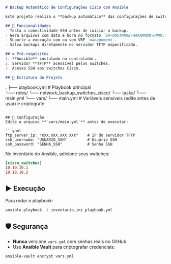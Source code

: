 ```markdown
# Backup Automático de Configurações Cisco com Ansible

Este projeto realiza o **backup automático** das configurações de switches Cisco utilizando o **Ansible** e salvando os arquivos em um servidor **TFTP**.

## 📌 Funcionalidades
- Testa a conectividade SSH antes de iniciar o backup.
- Gera arquivos com data e hora no formato `SW-HOSTNAME-AAAAMMDD-HHMM.txt`.
- Suporte a execução com ou sem VRF `management`.
- Salva backups diretamente no servidor TFTP especificado.

## ⚙️ Pré-requisitos
1. **Ansible** instalado no controlador.
2. Servidor **TFTP** acessível pelos switches.
3. Acesso SSH aos switches Cisco.

## 📂 Estrutura do Projeto
```
.
├── playbook.yml         # Playbook principal          
└── roles/
    └── network_backup_switches_cisco/
        └── tasks/
            └── main.yml
        └── vars/
            └── main.yml      # Variáveis sensíveis (edite antes de usar) e criptografe
```

## 🔹 Configuração
Edite o arquivo **`vars/main.yml`** antes de executar:

```yaml
ftp_server_ip: "XXX.XXX.XXX.XXX"    # IP do servidor TFTP
ssh_username: "USUARIO_SSH"         # Usuário SSH
ssh_password: "SENHA_SSH"           # Senha SSH
```

No inventário do Ansible, adicione seus switches:

```ini
[cisco_switches]
10.10.10.1
10.10.10.2
```

## ▶️ Execução
Para rodar o playbook:
```bash
ansible-playbook -i inventario.ini playbook.yml
```

## 🛡️ Segurança
- **Nunca** versione `vars.yml` com senhas reais no GitHub.
- Use **Ansible Vault** para criptografar credenciais:
```bash
ansible-vault encrypt vars.yml
```
